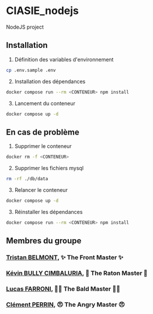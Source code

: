 # CIASIE_nodejs
NodeJS project

## Installation
1. Définition des variables d'environnement
```bash
cp .env.sample .env
```
2. Installation des dépendances
```bash
docker compose run --rm <CONTENEUR> npm install
```
3. Lancement du conteneur
```bash
docker compose up -d
```

## En cas de problème
1. Supprimer le conteneur
```bash
docker rm -f <CONTENEUR>
```
2. Supprimer les fichiers mysql
```bash
rm -rf ./db/data
```
3. Relancer le conteneur
```bash
docker compose up -d
```
3. Réinstaller les dépendances
```bash
docker compose run --rm <CONTENEUR> npm install
```

## Membres du groupe

### [Tristan BELMONT](https://github.com/MaegIins), ✨ The Front Master ✨
### [Kévin BULLY CIMBALURIA](https://github.com/TheRealEureka), 🦝 The Raton Master 🦝
### [Lucas FARRONI](https://github.com/lucasfarroni), 👨‍🦲 The Bald Master 👨‍🦲
### [Clément PERRIN](https://github.com/Alfiov), 😠 The Angry Master 😠
